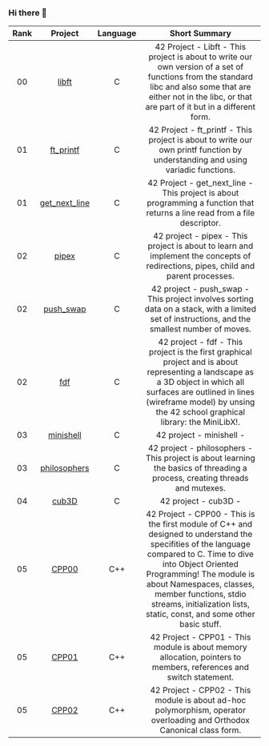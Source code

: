 ### Hi there 👋

| Rank | Project | Language | Short Summary |
|:----:|:-------:|:--------:|:-------------:|
| 00 | [libft](https://github.com/Dsite42/Libft) | C | 42 Project - Libft - This project is about to write our own version of a set of functions from the standard libc and also some that are either not in the libc, or that are part of it but in a different form. |
| 01 | [ft_printf](https://github.com/Dsite42/ft_printf) | C | 42 Project - ft_printf - This project is about to write our own printf function by understanding and using variadic functions. |
| 01 | [get_next_line](https://github.com/Dsite42/get_next_line) | C | 42 Project - get_next_line - This project is about programming a function that returns a line read from a file descriptor. |
| 02 | [pipex](https://github.com/Dsite42/pipex) | C | 42 project - pipex - This project is about to learn and implement the concepts of redirections, pipes, child and parent processes. |
| 02 | [push_swap](https://github.com/Dsite42/push_swap) | C | 42 project - push_swap - This project involves sorting data on a stack, with a limited set of instructions, and the smallest number of moves. |
| 02 | [fdf](https://github.com/Dsite42/fdf) | C | 42 project - fdf - This project is the first graphical project and is about representing a landscape as a 3D object in which all surfaces are outlined in lines (wireframe model) by unsing the 42 school graphical library: the MiniLibX!. |
| 03 | [minishell](https://github.com/Dsite42/minishell) | C | 42 project - minishell -  |
| 03 | [philosophers](https://github.com/Dsite42/philosophers) | C | 42 project - philosophers - This project is about learning the basics of threading a process, creating threads and mutexes.|
| 04 | [cub3D](https://github.com/Dsite42/cub3D) | C | 42 project - cub3D -  |
| 05 | [CPP00](https://github.com/Dsite42/CPP00) | C++ | 42 Project - CPP00 - This is the first module of C++ and designed to understand the specifities of the language compared to C. Time to dive into Object Oriented Programming! The module is about Namespaces, classes, member functions, stdio streams, initialization lists, static, const, and some other basic stuff. |
| 05 | [CPP01](https://github.com/Dsite42/CPP01) | C++ | 42 Project - CPP01 - This module is about memory allocation, pointers to members, references and switch statement. |
| 05 | [CPP02](https://github.com/Dsite42/CPP02) | C++ | 42 Project - CPP02 - This module is about ad-hoc polymorphism, operator overloading and Orthodox Canonical class form. |

<!--
**Dsite42/Dsite42** is a ✨ _special_ ✨ repository because its `README.md` (this file) appears on your GitHub profile.

Here are some ideas to get you started:

- 🔭 I’m currently working on ...
- 🌱 I’m currently learning ...
- 👯 I’m looking to collaborate on ...
- 🤔 I’m looking for help with ...
- 💬 Ask me about ...
- 📫 How to reach me: ...
- 😄 Pronouns: ...
- ⚡ Fun fact: ...
-->
